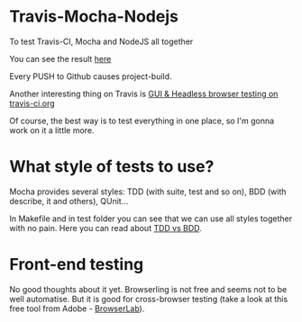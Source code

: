 Travis-Mocha-Nodejs
===================

To test Travis-CI, Mocha and NodeJS all together

You can see the result <a href="http://travis-ci.org/#!/Petrlds/Travis-Mocha-Nodejs/builds/1252061">here</a>

Every PUSH to Github causes project-build.

Another interesting thing on Travis is 
<a href="http://about.travis-ci.org/docs/user/gui-and-headless-browsers/">GUI & Headless browser testing on travis-ci.org</a>

Of course, the best way is to test everything in one place, so I'm gonna work on it a little more.

What style of tests to use?
===================
Mocha provides several styles: TDD (with suite, test and so on), BDD (with describe, it and others), QUnit...

In Makefile and in test folder you can see that we can use all styles together with no pain. 
Here you can read about
<a href="http://java.dzone.com/articles/tdd-vs-bdd-or-why-can%E2%80%99t-we-all">TDD vs BDD</a>. 

Front-end testing
===================
No good thoughts about it yet. Browserling is not free and seems not to be well automatise. But it is good for 
cross-browser testing (take a look at this free tool from Adobe - <a href="https://browserlab.adobe.com/en-us/index.html">BrowserLab</a>).